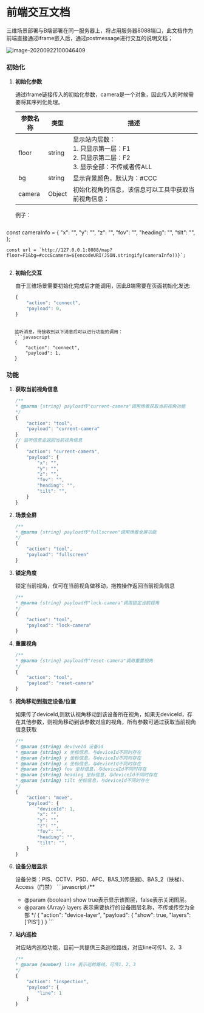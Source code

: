 # 前端交互文档

三维场景部署与B端部署在同一服务器上，将占用服务器8088端口，此文档作为前端直接通过iframe嵌入后，通过postmessage进行交互的说明文档；

![image-20200922100046409](C:\Users\AA\AppData\Roaming\Typora\typora-user-images\image-20200922100046409.png)

### 初始化

1. **初始化参数**

   通过iframe链接传入的初始化参数，camera是一个对象，因此传入的时候需要将其序列化处理。

   | 参数名称 | 类型   | 描述                                                         |
   | -------- | ------ | ------------------------------------------------------------ |
   | floor    | string | 显示站内层数：<br />1. 只显示第一层：F1<br />2. 只显示第二层：F2<br />3. 显示全部：不传或者传ALL |
   | bg       | string | 显示背景颜色，默认为：#CCC                                   |
   | camera   | Object | 初始化视角的信息，该信息可以工具中获取当前视角信息：<br />   |
   
    例子：

   ```javascript
const cameraInfo = {
       "x": "",
       "y": "",
       "z": "",
       "fov": "",
       "heading": "",
       "tilt": "",
   };
   
    const url = `http://127.0.0.1:8088/map?floor=F1&bg=#ccc&camera=${encodeURI(JSON.stringify(cameraInfo))}`;
   ```
```
   
2. **初始化交互**

   由于三维场景需要初始化完成后才能调用，因此B端需要在页面初始化发送:

   ```javascript
   {
       "action": "connect",
       "payload": 0,
   }
```

   监听消息，待接收到以下消息后可以进行功能的调用：
   ```javascript
   {
       "action": "connect",
       "payload": 1,
   }
   ```


### 功能

1. **获取当前视角信息**

   ```javascript
   /**
   * @parma {string} payload传"current-camera"调用场景获取当前视角功能
   */
   {
       "action": "tool",
       "payload": "current-camera"
   }
   // 监听信息会返回当前视角信息
   {
       "action": "current-camera",
       "payload": {
           "x": "",
           "y": "",
           "z": "",
           "fov": "",
           "heading": "",
           "tilt": "",
       }  
   }
   
   ```

2. **场景全屏**

   ```js
   /**
   * @parma {string} payload传"fullscreen"调用场景全屏功能
   */
   {
       "action": "tool",
       "payload": "fullscreen"
   }
   ```
   
3. **锁定角度**

   锁定当前视角，仅可在当前视角做移动，拖拽操作返回当前视角信息

   ```javascript
   /**
   * @parma {string} payload传"lock-camera"调用锁定当前视角
   */
   {
       "action": "tool",
       "payload": "lock-camera"
   }
   ```
   
   
   
4. **重置视角**

   ```javascript
   /**
   * @parma {string} payload传"reset-camera"调用重置视角
   */
   {
       "action": "tool",
       "payload": "reset-camera"
   }
   ```

5. **视角移动到指定设备/位置**

   如果传了deviceId,则默认视角移动到该设备所在视角，如果无deviceId，存在其他参数，则视角移动到该参数对应的视角，所有参数可通过获取当前视角信息获取

   ```javascript
   /**
   * @param {string} deviveId 设备id
   * @param {string} x 坐标信息，与deviceId不同时存在
   * @param {string} y 坐标信息，与deviceId不同时存在
   * @param {string} x 坐标信息，与deviceId不同时存在
   * @param {string} fov 坐标信息，与deviceId不同时存在
   * @param {string} heading 坐标信息，与deviceId不同时存在
   * @param {string} tilt 坐标信息，与deviceId不同时存在
   */
   {
       "action": "move",
       "payload": {
           "deviceId": 1,
           "x": "",
           "y": "",
           "z": "",
           "fov": "",
           "heading": "",
           "tilt": "",
       }
   }
   ```

6. **设备分层显示**

      设备分类：PIS、CCTV、PSD、AFC、BAS_1(传感器)、BAS_2（扶梯）、Access（门禁）
       ```javascript
      /**
      * @param {boolean} show true表示显示该图层，false表示关闭图层。
      * @param {Array} layers 表示需要执行的设备图层名称，不传或传空为全部
      */
       {
           "action": "device-layer",
           "payload": {
               "show": true,
               "layers": ['PIS']
           }
       }
       ```

7. **站内巡检**
   
    对应站内巡检功能，目前一共提供三条巡检路线，对应line可传1、2、3
    
    ```javascript
    /**
    * @param {number} line 表示巡检路线，可传1、2、3
    */
    {
        "action": "inspection",
        "payload": {
            "line": 1
        }
    }
    ```

